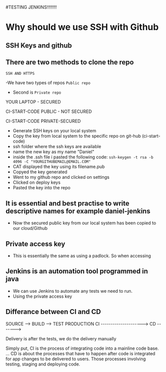 #TESTING JENKINS!!!!!!!!



# Why should we use SSH with Github

## SSH Keys and github
## There are two methods to clone the repo

    SSH AND HTTPS
   -We have two types of repos ```Public repo```
   - Second is ```Private repo```

YOUR LAPTOP - SECURED

CI-START-CODE
PUBLIC - NOT SECURED

CI-START-CODE
PRIVATE-SECURED

- Generate SSH keys on your local system
- Copy the key from local system to the specific repo on git-hub (ci-start-code)
- ssh folder where the ssh keys are available
- name the new key as my name "Daniel"
- inside the .ssh file i pasted the following code: ```ssh-keygen -t rsa -b 4096 -C "YOURGITHUBEMAIL@EMAIL.COM"```
- CAT displayed the key using its filename.pub
- Copyed the key generated
- Went to my github repo and clicked on settings
- Clicked on deploy keys
- Pasted the key into the repo

## It is essential and best practise to write descriptive names for example daniel-jenkins
- Now the secured public key from our local system has been copied to our cloud/Github

## Private access key
- This is essentially the same as using a padlock. So when accessing 

##  Jenkins is an automation tool programmed in java
- We can use Jenkins to automate any tests we need to run.
- Using the private access key

## Differance between CI and CD

SOURCE --> BUILD --> TEST       PRODUCTION
CI --------------------->       CD ------->

Delivery is after the tests, we do the delivery manually

Simply put, CI is the process of integrating code into a mainline code base. ... CD is about the processes that have to happen after code is integrated for app changes to be delivered to users. Those processes involving testing, staging and deploying code.

